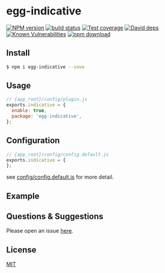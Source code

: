 # egg-indicative

[![NPM version][npm-image]][npm-url]
[![build status][travis-image]][travis-url]
[![Test coverage][codecov-image]][codecov-url]
[![David deps][david-image]][david-url]
[![Known Vulnerabilities][snyk-image]][snyk-url]
[![npm download][download-image]][download-url]

[npm-image]: https://img.shields.io/npm/v/egg-indicative.svg?style=flat-square
[npm-url]: https://npmjs.org/package/egg-indicative
[travis-image]: https://img.shields.io/travis/eggjs/egg-indicative.svg?style=flat-square
[travis-url]: https://travis-ci.org/eggjs/egg-indicative
[codecov-image]: https://img.shields.io/codecov/c/github/eggjs/egg-indicative.svg?style=flat-square
[codecov-url]: https://codecov.io/github/eggjs/egg-indicative?branch=master
[david-image]: https://img.shields.io/david/eggjs/egg-indicative.svg?style=flat-square
[david-url]: https://david-dm.org/eggjs/egg-indicative
[snyk-image]: https://snyk.io/test/npm/egg-indicative/badge.svg?style=flat-square
[snyk-url]: https://snyk.io/test/npm/egg-indicative
[download-image]: https://img.shields.io/npm/dm/egg-indicative.svg?style=flat-square
[download-url]: https://npmjs.org/package/egg-indicative

<!--
Description here.
-->

## Install

```bash
$ npm i egg-indicative --save
```

## Usage

```js
// {app_root}/config/plugin.js
exports.indicative = {
  enable: true,
  package: 'egg-indicative',
};
```

## Configuration

```js
// {app_root}/config/config.default.js
exports.indicative = {
};
```

see [config/config.default.js](config/config.default.js) for more detail.

## Example

<!-- example here -->

## Questions & Suggestions

Please open an issue [here](https://github.com/eggjs/egg/issues).

## License

[MIT](LICENSE)
